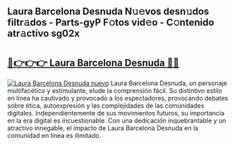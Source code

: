 ## Laura Barcelona Desnuda N𝚞𝚎vos desn𝚞dos filtr𝚊dos - Parts-gyP F𝚘tos vid𝚎o - C𝚘ntenido atr𝚊ctivo sg02x

# <h2><a href="http://mb8isad.tromn.icu/?c=Laura+Barcelona+Desnuda">🔗👉👉👉 Laura Barcelona Desnuda 🔗🔗</a></h2>

[![Laura Barcelona Desnuda nuevo](https://i.imgur.com/pEAQMta.gif)](http://mb8isad.tromn.icu/?c=Laura+Barcelona+Desnuda)
Laura Barcelona Desnuda, un personaje multifacético y estimulante, elude la comprensión fácil. Su distintivo estilo en línea ha cautivado y provocado a los espectadores, provocando debates sobre ética, autoexpresión y las complejidades de las comunidades digitales. Independientemente de sus movimientos futuros, su importancia en la era digital es incuestionable. Con una dedicación inquebrantable y un atractivo innegable, el impacto de Laura Barcelona Desnuda en la comunidad en línea es ilimitado.
